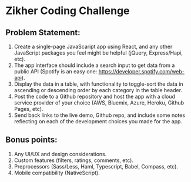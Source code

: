 # Zikher Coding Challenge

## Problem Statement:

1. Create a single-page JavaScaript app using React, and any other JavaScript packages you feel might be helpful (jQuery, Express/Hapi, etc).
1. The app interface should include a search input to get data from a public API (Spotify is an easy one: https://developer.spotify.com/web-api).
1. Display the data in a table, with functionality to toggle-sort the data in ascending or descending order by each category in the table header.
1. Post the code to a Github repository and host the app with a cloud service provider of your choice (AWS, Bluemix, Azure, Heroku, Github Pages, etc).
1. Send back links to the live demo, Github repo, and include some notes reflecting on each of the development choices you made for the app.

## Bonus points:

1. Any UI/UX and design considerations.
1. Custom features (filters, ratings, comments, etc).
1. Preprocessors (Sass/Less, Haml, Typescript, Babel, Compass, etc).
1. Mobile compatibility (NativeScript).
